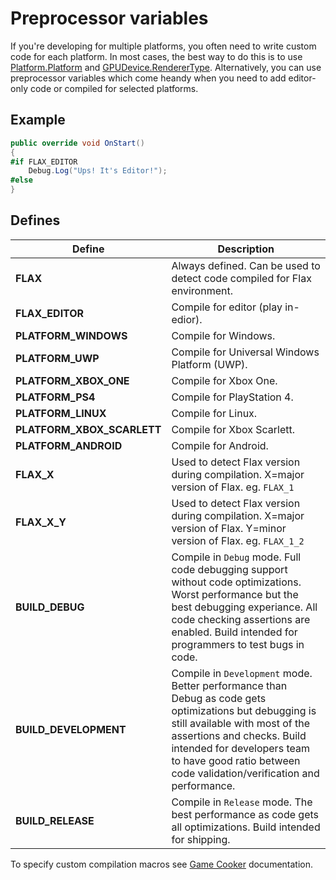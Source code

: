 # Preprocessor variables

If you're developing for multiple platforms, you often need to write custom code for each platform. In most cases, the best way to do this is to use [Platform.Platform](https://docs.flaxengine.com/api/FlaxEngine.Platform.html#FlaxEngine_Application_Platform) and [GPUDevice.RendererType](https://docs.flaxengine.com/api/FlaxEngine.GPUDevice.html#FlaxEngine_Rendering_GPUDevice_RendererType). Alternatively, you can use preprocessor variables which come heandy when you need to add editor-only code or compiled for selected platforms.

## Example

```cs
public override void OnStart()
{
#if FLAX_EDITOR
    Debug.Log("Ups! It's Editor!");
#else
}
```

## Defines

| Define | Description |
|--------|--------|
| **FLAX** | Always defined. Can be used to detect code compiled for Flax environment. |
| **FLAX_EDITOR** | Compile for editor (play in-edior). |
| **PLATFORM_WINDOWS** | Compile for Windows. |
| **PLATFORM_UWP** | Compile for Universal Windows Platform (UWP). |
| **PLATFORM_XBOX_ONE** | Compile for Xbox One. |
| **PLATFORM_PS4** | Compile for PlayStation 4. |
| **PLATFORM_LINUX** | Compile for Linux. |
| **PLATFORM_XBOX_SCARLETT** | Compile for Xbox Scarlett. |
| **PLATFORM_ANDROID** | Compile for Android. |
| **FLAX_X** | Used to detect Flax version during compilation. X=major version of Flax. eg. `FLAX_1` |
| **FLAX_X_Y** | Used to detect Flax version during compilation. X=major version of Flax. Y=minor version of Flax. eg. `FLAX_1_2` |
| **BUILD_DEBUG** | Compile in `Debug` mode. Full code debugging support without code optimizations. Worst performance but the best debugging experiance. All code checking assertions are enabled. Build intended for programmers to test bugs in code. |
| **BUILD_DEVELOPMENT** | Compile in `Development` mode. Better performance than Debug as code gets optimizations but debugging is still available with most of the assertions and checks. Build intended for developers team to have good ratio between code validation/verification and performance.  |
| **BUILD_RELEASE** | Compile in `Release` mode. The best performance as code gets all optimizations. Build intended for shipping. |

To specify custom compilation macros see [Game Cooker](../editor/flax-build/index.md) documentation.

